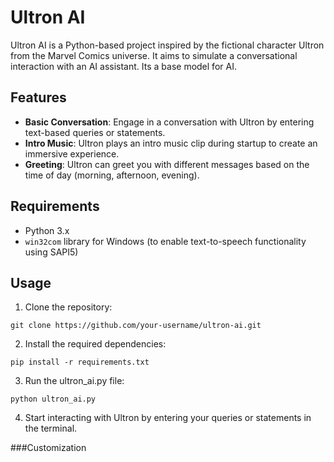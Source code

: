 # Ultron AI

Ultron AI is a Python-based project inspired by the fictional character Ultron from the Marvel Comics universe. It aims to simulate a conversational interaction with an AI assistant. Its a base model for AI.

## Features

- **Basic Conversation**: Engage in a conversation with Ultron by entering text-based queries or statements.
- **Intro Music**: Ultron plays an intro music clip during startup to create an immersive experience.
- **Greeting**: Ultron can greet you with different messages based on the time of day (morning, afternoon, evening).

## Requirements

- Python 3.x
- `win32com` library for Windows (to enable text-to-speech functionality using SAPI5)

## Usage

1. Clone the repository:

```shell
git clone https://github.com/your-username/ultron-ai.git
```

2. Install the required dependencies:

```shell
pip install -r requirements.txt
```

3. Run the ultron_ai.py file:
```shell
python ultron_ai.py
```

4. Start interacting with Ultron by entering your queries or statements in the terminal.


###Customization
